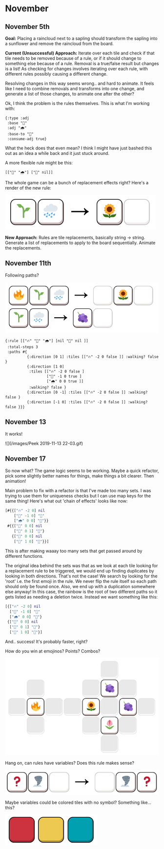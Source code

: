 # November

## November 5th

**Goal:** Placing a raincloud next to a sapling should transform the sapling into a sunflower and remove the raincloud from the board.

**Current (Unsuccessful) Approach:** Iterate over each tile and check if that tile needs to be removed because of a rule, or if it should change to something else because of a rule. Removal is a true/false result but changes is a list! As checking for changes involves iterating over each rule, with different rules possibly causing a different change.

Resolving changes in this way seems wrong.. and hard to animate. It feels like I need to combine removals and transforms into one change, and generate a list of those changes, to animate one after the other?

Ok, I think the problem is the rules themselves. This is what I'm working with:

```
{:type :adj
 :base "🌱"
 :adj "🌧️"
 :base-to "🌻"
 :consume-adj true}
```

What the heck does that even mean? I think I might have just bashed this out as an idea a while back and it just stuck around.

A more flexible rule might be this:

```
[["🌱" "🌧️"] ["🌻" nil]]
```

The whole game can be a bunch of replacement effects right? Here's a render of the new rule:

![](/images/Screenshot_2019-11-05_08-20-08.png)

**New Approach:** Rules are tile replacements, basically string -> string. Generate a list of replacements to apply to the board sequentially. Animate the replacements.

## November 11th

Following paths?

![](/images/Screenshot_2019-11-11_20-42-53.png)

```
{:rule [["🔥" "🌱" "🌧️"] [nil "🌻" nil ]]
 :total-steps 3
 :paths #{
          {:direction [0 1] :tiles [["🔥" -2 0 false ]] :walking? false }
          {:direction [1 0]
           :tiles [["🔥" -2 0 false ]
                   ["🌱" -1 0 true ]
                   ["🌧️" 0 0 true ]]
           :walking? false }
          {:direction [0 -1] :tiles [["🔥" -2 0 false ]] :walking? false }
          {:direction [-1 0] :tiles [["🔥" -2 0 false ]] :walking? false }}}
```

## November 13

It works!

![](/images/Peek 2019-11-13 22-03.gif)

## November 17

So now what? The game logic seems to be working. Maybe a quick refactor, pick some slightly better names for things, make things a bit clearer. Then animation!

Main problem to fix with a refactor is that I've made too many sets. I was trying to use them for uniqueness checks but I can use map keys for the same thing! Here's what out 'chain of effects' looks like now:

```clj
[#{{["🔥" -2 0] nil
    ["🌱" -1 0] "🌻"
    ["🌧️" 0 0] "🌈"}}
 #{{["🌈" 0 0] nil
    ["🌱" 0 1] "🍇"}
   {["🌈" 0 0] nil
    ["🌱" 1 0] "🍇"}}]
```
This is after making waaay too many sets that get passed around by different functions.

The original idea behind the sets was that as we look at each tile looking for a replacement rule to be triggered, we would end up finding duplicates by looking in both directions. That's not the case! We search by looking for the 'root' i.e. the first emoji in the rule. We never flip the rule itself so each path should only be found once. Also, we end up with a duplication somewhere else anyway! In this case, the rainbow is the root of two different paths so it gets listed as needing a deletion twice. Instead we want something like this:

```clj
[{["🔥" -2 0] nil
  ["🌱" -1 0] "🌻"
  ["🌧️" 0 0] "🌈"}
 {["🌈" 0 0] nil
  ["🌱" 0 1] "🍇"}
  ["🌱" 1 0] "🍇"}]
```

And.. success! It's probably faster, right?

How do you win at emojinos? Points? Combos?

![](/images/Screenshot_2019-11-17_21-02-44.png)

Hang on, can rules have variables? Does this rule makes sense?

![](/images/Screenshot_2019-11-17_21-15-57.png)

Maybe variables could be colored tiles with no symbol? Something like... this?

![](/images/Screenshot_2019-11-17_21-50-34.png)
